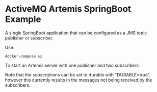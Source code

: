 # ActiveMQ Artemis SpringBoot Example

A single SpringBoot application that can be configured as a JMS topic publisher or subscriber.

Use:

    docker-compose up

To start an Artemis server with one publisher and two subscribers.

Note that the subscriptions can be set to durable with "DURABLE=true",
however this currently results in the messages not being received by the subscribers.
